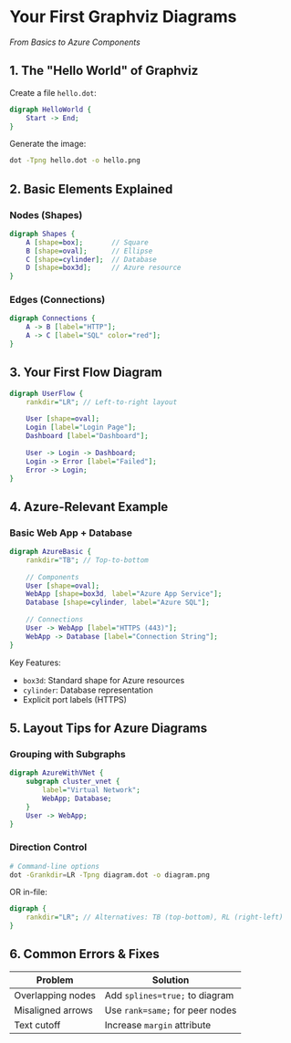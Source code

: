 # Your First Graphviz Diagrams

*From Basics to Azure Components*  

## 1. The "Hello World" of Graphviz

Create a file `hello.dot`:  

```dot
digraph HelloWorld {
    Start -> End;
}
```  

Generate the image:  

```bash
dot -Tpng hello.dot -o hello.png
```  

## 2. Basic Elements Explained  

### Nodes (Shapes)  

```dot
digraph Shapes {
    A [shape=box];       // Square
    B [shape=oval];      // Ellipse
    C [shape=cylinder];  // Database
    D [shape=box3d];     // Azure resource
}
```  

### Edges (Connections)  

```dot
digraph Connections {
    A -> B [label="HTTP"]; 
    A -> C [label="SQL" color="red"];
}
```  


## 3. Your First Flow Diagram  

```dot
digraph UserFlow {
    rankdir="LR"; // Left-to-right layout
    
    User [shape=oval];
    Login [label="Login Page"];
    Dashboard [label="Dashboard"];
    
    User -> Login -> Dashboard;
    Login -> Error [label="Failed"];
    Error -> Login;
}
```  

## 4. Azure-Relevant Example  

### Basic Web App + Database  

```dot
digraph AzureBasic {
    rankdir="TB"; // Top-to-bottom
    
    // Components
    User [shape=oval];
    WebApp [shape=box3d, label="Azure App Service"];
    Database [shape=cylinder, label="Azure SQL"];
    
    // Connections
    User -> WebApp [label="HTTPS (443)"];
    WebApp -> Database [label="Connection String"];
}
```  

Key Features:  

- `box3d`: Standard shape for Azure resources  
- `cylinder`: Database representation  
- Explicit port labels (HTTPS)  

## 5. Layout Tips for Azure Diagrams  

### Grouping with Subgraphs  

```dot
digraph AzureWithVNet {
    subgraph cluster_vnet {
        label="Virtual Network";
        WebApp; Database;
    }
    User -> WebApp;
}
```  

### Direction Control  

```bash
# Command-line options
dot -Grankdir=LR -Tpng diagram.dot -o diagram.png 
```  

OR in-file:  

```dot
digraph {
    rankdir="LR"; // Alternatives: TB (top-bottom), RL (right-left)
}
```  

## 6. Common Errors & Fixes  

| Problem | Solution |  
|---------|----------|  
| Overlapping nodes | Add `splines=true;` to diagram |  
| Misaligned arrows | Use `rank=same;` for peer nodes |  
| Text cutoff | Increase `margin` attribute |  
